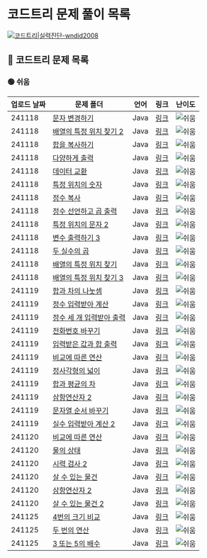 #
# 코드트리 문제 풀이 목록
[![코드트리|실력진단-wndid2008](https://banner.codetree.ai/v1/banner/wndid2008)](https://www.codetree.ai/profiles/wndid2008)

## 🌳 코드트리 문제 목록
### 🟢 쉬움
| 업로드 날짜 | 문제 폴더 | 언어 | 링크 | 난이도 |
| ----------- | --------- | ---- | ----- | ------- |
| 241118 | [문자 변경하기](./241118/%EB%AC%B8%EC%9E%90%20%EB%B3%80%EA%B2%BD%ED%95%98%EA%B8%B0) | Java | [링크](./241118/%EB%AC%B8%EC%9E%90%20%EB%B3%80%EA%B2%BD%ED%95%98%EA%B8%B0) | ![쉬움](https://img.shields.io/badge/쉬움-%235cb85c.svg?for-the-badge) |
| 241118 | [배열의 특정 위치 찾기 2](./241118/%EB%B0%B0%EC%97%B4%EC%9D%98%20%ED%8A%B9%EC%A0%95%20%EC%9C%84%EC%B9%98%20%EC%B0%BE%EA%B8%B0%202) | Java | [링크](./241118/%EB%B0%B0%EC%97%B4%EC%9D%98%20%ED%8A%B9%EC%A0%95%20%EC%9C%84%EC%B9%98%20%EC%B0%BE%EA%B8%B0%202) | ![쉬움](https://img.shields.io/badge/쉬움-%235cb85c.svg?for-the-badge) |
| 241118 | [합을 복사하기](./241118/%ED%95%A9%EC%9D%84%20%EB%B3%B5%EC%82%AC%ED%95%98%EA%B8%B0) | Java | [링크](./241118/%ED%95%A9%EC%9D%84%20%EB%B3%B5%EC%82%AC%ED%95%98%EA%B8%B0) | ![쉬움](https://img.shields.io/badge/쉬움-%235cb85c.svg?for-the-badge) |
| 241118 | [다양하게 출력](./241118/%EB%8B%A4%EC%96%91%ED%95%98%EA%B2%8C%20%EC%B6%9C%EB%A0%A5) | Java | [링크](./241118/%EB%8B%A4%EC%96%91%ED%95%98%EA%B2%8C%20%EC%B6%9C%EB%A0%A5) | ![쉬움](https://img.shields.io/badge/쉬움-%235cb85c.svg?for-the-badge) |
| 241118 | [데이터 교환](./241118/%EB%8D%B0%EC%9D%B4%ED%84%B0%20%EA%B5%90%ED%99%98) | Java | [링크](./241118/%EB%8D%B0%EC%9D%B4%ED%84%B0%20%EA%B5%90%ED%99%98) | ![쉬움](https://img.shields.io/badge/쉬움-%235cb85c.svg?for-the-badge) |
| 241118 | [특정 위치의 숫자](./241118/%ED%8A%B9%EC%A0%95%20%EC%9C%84%EC%B9%98%EC%9D%98%20%EC%88%AB%EC%9E%90) | Java | [링크](./241118/%ED%8A%B9%EC%A0%95%20%EC%9C%84%EC%B9%98%EC%9D%98%20%EC%88%AB%EC%9E%90) | ![쉬움](https://img.shields.io/badge/쉬움-%235cb85c.svg?for-the-badge) |
| 241118 | [정수 복사](./241118/%EC%A0%95%EC%88%98%20%EB%B3%B5%EC%82%AC) | Java | [링크](./241118/%EC%A0%95%EC%88%98%20%EB%B3%B5%EC%82%AC) | ![쉬움](https://img.shields.io/badge/쉬움-%235cb85c.svg?for-the-badge) |
| 241118 | [정수 선언하고 곱 출력](./241118/%EC%A0%95%EC%88%98%20%EC%84%A0%EC%96%B8%ED%95%98%EA%B3%A0%20%EA%B3%B1%20%EC%B6%9C%EB%A0%A5) | Java | [링크](./241118/%EC%A0%95%EC%88%98%20%EC%84%A0%EC%96%B8%ED%95%98%EA%B3%A0%20%EA%B3%B1%20%EC%B6%9C%EB%A0%A5) | ![쉬움](https://img.shields.io/badge/쉬움-%235cb85c.svg?for-the-badge) |
| 241118 | [특정 위치의 문자 2](./241118/%ED%8A%B9%EC%A0%95%20%EC%9C%84%EC%B9%98%EC%9D%98%20%EB%AC%B8%EC%9E%90%202) | Java | [링크](./241118/%ED%8A%B9%EC%A0%95%20%EC%9C%84%EC%B9%98%EC%9D%98%20%EB%AC%B8%EC%9E%90%202) | ![쉬움](https://img.shields.io/badge/쉬움-%235cb85c.svg?for-the-badge) |
| 241118 | [변수 출력하기 3](./241118/%EB%B3%80%EC%88%98%20%EC%B6%9C%EB%A0%A5%ED%95%98%EA%B8%B0%203) | Java | [링크](./241118/%EB%B3%80%EC%88%98%20%EC%B6%9C%EB%A0%A5%ED%95%98%EA%B8%B0%203) | ![쉬움](https://img.shields.io/badge/쉬움-%235cb85c.svg?for-the-badge) |
| 241118 | [두 실수의 곱](./241118/%EB%91%90%20%EC%8B%A4%EC%88%98%EC%9D%98%20%EA%B3%B1) | Java | [링크](./241118/%EB%91%90%20%EC%8B%A4%EC%88%98%EC%9D%98%20%EA%B3%B1) | ![쉬움](https://img.shields.io/badge/쉬움-%235cb85c.svg?for-the-badge) |
| 241118 | [배열의 특정 위치 찾기](./241118/%EB%B0%B0%EC%97%B4%EC%9D%98%20%ED%8A%B9%EC%A0%95%20%EC%9C%84%EC%B9%98%20%EC%B0%BE%EA%B8%B0) | Java | [링크](./241118/%EB%B0%B0%EC%97%B4%EC%9D%98%20%ED%8A%B9%EC%A0%95%20%EC%9C%84%EC%B9%98%20%EC%B0%BE%EA%B8%B0) | ![쉬움](https://img.shields.io/badge/쉬움-%235cb85c.svg?for-the-badge) |
| 241118 | [배열의 특정 위치 찾기 3](./241118/%EB%B0%B0%EC%97%B4%EC%9D%98%20%ED%8A%B9%EC%A0%95%20%EC%9C%84%EC%B9%98%20%EC%B0%BE%EA%B8%B0%203) | Java | [링크](./241118/%EB%B0%B0%EC%97%B4%EC%9D%98%20%ED%8A%B9%EC%A0%95%20%EC%9C%84%EC%B9%98%20%EC%B0%BE%EA%B8%B0%203) | ![쉬움](https://img.shields.io/badge/쉬움-%235cb85c.svg?for-the-badge) |
| 241119 | [합과 차의 나눗셈](./241119/%ED%95%A9%EA%B3%BC%20%EC%B0%A8%EC%9D%98%20%EB%82%98%EB%88%97%EC%85%88) | Java | [링크](./241119/%ED%95%A9%EA%B3%BC%20%EC%B0%A8%EC%9D%98%20%EB%82%98%EB%88%97%EC%85%88) | ![쉬움](https://img.shields.io/badge/쉬움-%235cb85c.svg?for-the-badge) |
| 241119 | [정수 입력받아 계산](./241119/%EC%A0%95%EC%88%98%20%EC%9E%85%EB%A0%A5%EB%B0%9B%EC%95%84%20%EA%B3%84%EC%82%B0) | Java | [링크](./241119/%EC%A0%95%EC%88%98%20%EC%9E%85%EB%A0%A5%EB%B0%9B%EC%95%84%20%EA%B3%84%EC%82%B0) | ![쉬움](https://img.shields.io/badge/쉬움-%235cb85c.svg?for-the-badge) |
| 241119 | [정수 세 개 입력받아 출력](./241119/%EC%A0%95%EC%88%98%20%EC%84%B8%20%EA%B0%9C%20%EC%9E%85%EB%A0%A5%EB%B0%9B%EC%95%84%20%EC%B6%9C%EB%A0%A5) | Java | [링크](./241119/%EC%A0%95%EC%88%98%20%EC%84%B8%20%EA%B0%9C%20%EC%9E%85%EB%A0%A5%EB%B0%9B%EC%95%84%20%EC%B6%9C%EB%A0%A5) | ![쉬움](https://img.shields.io/badge/쉬움-%235cb85c.svg?for-the-badge) |
| 241119 | [전화번호 바꾸기](./241119/%EC%A0%84%ED%99%94%EB%B2%88%ED%98%B8%20%EB%B0%94%EA%BE%B8%EA%B8%B0) | Java | [링크](./241119/%EC%A0%84%ED%99%94%EB%B2%88%ED%98%B8%20%EB%B0%94%EA%BE%B8%EA%B8%B0) | ![쉬움](https://img.shields.io/badge/쉬움-%235cb85c.svg?for-the-badge) |
| 241119 | [입력받은 값과 합 출력](./241119/%EC%9E%85%EB%A0%A5%EB%B0%9B%EC%9D%80%20%EA%B0%92%EA%B3%BC%20%ED%95%A9%20%EC%B6%9C%EB%A0%A5) | Java | [링크](./241119/%EC%9E%85%EB%A0%A5%EB%B0%9B%EC%9D%80%20%EA%B0%92%EA%B3%BC%20%ED%95%A9%20%EC%B6%9C%EB%A0%A5) | ![쉬움](https://img.shields.io/badge/쉬움-%235cb85c.svg?for-the-badge) |
| 241119 | [비교에 따른 연산](./241119/%EB%B9%84%EA%B5%90%EC%97%90%20%EB%94%B0%EB%A5%B8%20%EC%97%B0%EC%82%B0) | Java | [링크](./241119/%EB%B9%84%EA%B5%90%EC%97%90%20%EB%94%B0%EB%A5%B8%20%EC%97%B0%EC%82%B0) | ![쉬움](https://img.shields.io/badge/쉬움-%235cb85c.svg?for-the-badge) |
| 241119 | [정사각형의 넓이](./241119/%EC%A0%95%EC%82%AC%EA%B0%81%ED%98%95%EC%9D%98%20%EB%84%93%EC%9D%B4) | Java | [링크](./241119/%EC%A0%95%EC%82%AC%EA%B0%81%ED%98%95%EC%9D%98%20%EB%84%93%EC%9D%B4) | ![쉬움](https://img.shields.io/badge/쉬움-%235cb85c.svg?for-the-badge) |
| 241119 | [합과 평균의 차](./241119/%ED%95%A9%EA%B3%BC%20%ED%8F%89%EA%B7%A0%EC%9D%98%20%EC%B0%A8) | Java | [링크](./241119/%ED%95%A9%EA%B3%BC%20%ED%8F%89%EA%B7%A0%EC%9D%98%20%EC%B0%A8) | ![쉬움](https://img.shields.io/badge/쉬움-%235cb85c.svg?for-the-badge) |
| 241119 | [삼항연산자 2](./241119/%EC%82%BC%ED%95%AD%EC%97%B0%EC%82%B0%EC%9E%90%202) | Java | [링크](./241119/%EC%82%BC%ED%95%AD%EC%97%B0%EC%82%B0%EC%9E%90%202) | ![쉬움](https://img.shields.io/badge/쉬움-%235cb85c.svg?for-the-badge) |
| 241119 | [문자열 순서 바꾸기](./241119/%EB%AC%B8%EC%9E%90%EC%97%B4%20%EC%88%9C%EC%84%9C%20%EB%B0%94%EA%BE%B8%EA%B8%B0) | Java | [링크](./241119/%EB%AC%B8%EC%9E%90%EC%97%B4%20%EC%88%9C%EC%84%9C%20%EB%B0%94%EA%BE%B8%EA%B8%B0) | ![쉬움](https://img.shields.io/badge/쉬움-%235cb85c.svg?for-the-badge) |
| 241119 | [실수 입력받아 계산 2](./241119/%EC%8B%A4%EC%88%98%20%EC%9E%85%EB%A0%A5%EB%B0%9B%EC%95%84%20%EA%B3%84%EC%82%B0%202) | Java | [링크](./241119/%EC%8B%A4%EC%88%98%20%EC%9E%85%EB%A0%A5%EB%B0%9B%EC%95%84%20%EA%B3%84%EC%82%B0%202) | ![쉬움](https://img.shields.io/badge/쉬움-%235cb85c.svg?for-the-badge) |
| 241120 | [비교에 따른 연산](./241120/%EB%B9%84%EA%B5%90%EC%97%90%20%EB%94%B0%EB%A5%B8%20%EC%97%B0%EC%82%B0) | Java | [링크](./241120/%EB%B9%84%EA%B5%90%EC%97%90%20%EB%94%B0%EB%A5%B8%20%EC%97%B0%EC%82%B0) | ![쉬움](https://img.shields.io/badge/쉬움-%235cb85c.svg?for-the-badge) |
| 241120 | [물의 상태](./241120/%EB%AC%BC%EC%9D%98%20%EC%83%81%ED%83%9C) | Java | [링크](./241120/%EB%AC%BC%EC%9D%98%20%EC%83%81%ED%83%9C) | ![쉬움](https://img.shields.io/badge/쉬움-%235cb85c.svg?for-the-badge) |
| 241120 | [시력 검사 2](./241120/%EC%8B%9C%EB%A0%A5%20%EA%B2%80%EC%82%AC%202) | Java | [링크](./241120/%EC%8B%9C%EB%A0%A5%20%EA%B2%80%EC%82%AC%202) | ![쉬움](https://img.shields.io/badge/쉬움-%235cb85c.svg?for-the-badge) |
| 241120 | [살 수 있는 물건](./241120/%EC%82%B4%20%EC%88%98%20%EC%9E%88%EB%8A%94%20%EB%AC%BC%EA%B1%B4) | Java | [링크](./241120/%EC%82%B4%20%EC%88%98%20%EC%9E%88%EB%8A%94%20%EB%AC%BC%EA%B1%B4) | ![쉬움](https://img.shields.io/badge/쉬움-%235cb85c.svg?for-the-badge) |
| 241120 | [삼항연산자 2](./241120/%EC%82%BC%ED%95%AD%EC%97%B0%EC%82%B0%EC%9E%90%202) | Java | [링크](./241120/%EC%82%BC%ED%95%AD%EC%97%B0%EC%82%B0%EC%9E%90%202) | ![쉬움](https://img.shields.io/badge/쉬움-%235cb85c.svg?for-the-badge) |
| 241120 | [살 수 있는 물건 2](./241120/%EC%82%B4%20%EC%88%98%20%EC%9E%88%EB%8A%94%20%EB%AC%BC%EA%B1%B4%202) | Java | [링크](./241120/%EC%82%B4%20%EC%88%98%20%EC%9E%88%EB%8A%94%20%EB%AC%BC%EA%B1%B4%202) | ![쉬움](https://img.shields.io/badge/쉬움-%235cb85c.svg?for-the-badge) |
| 241125 | [4번의 크기 비교](./241125/4%EB%B2%88%EC%9D%98%20%ED%81%AC%EA%B8%B0%20%EB%B9%84%EA%B5%90) | Java | [링크](./241125/4%EB%B2%88%EC%9D%98%20%ED%81%AC%EA%B8%B0%20%EB%B9%84%EA%B5%90) | ![쉬움](https://img.shields.io/badge/쉬움-%235cb85c.svg?for-the-badge) |
| 241125 | [두 번의 연산](./241125/%EB%91%90%20%EB%B2%88%EC%9D%98%20%EC%97%B0%EC%82%B0) | Java | [링크](./241125/%EB%91%90%20%EB%B2%88%EC%9D%98%20%EC%97%B0%EC%82%B0) | ![쉬움](https://img.shields.io/badge/쉬움-%235cb85c.svg?for-the-badge) |
| 241125 | [3 또는 5의 배수](./241125/3%20%EB%98%90%EB%8A%94%205%EC%9D%98%20%EB%B0%B0%EC%88%98) | Java | [링크](./241125/3%20%EB%98%90%EB%8A%94%205%EC%9D%98%20%EB%B0%B0%EC%88%98) | ![쉬움](https://img.shields.io/badge/쉬움-%235cb85c.svg?for-the-badge) |
